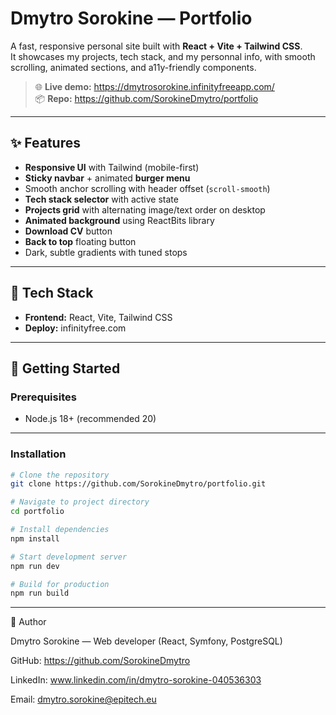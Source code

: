# Dmytro Sorokine — Portfolio

A fast, responsive personal site built with 
**React + Vite + Tailwind CSS**.  
It showcases my projects, tech stack, and my personnal info, with smooth scrolling, animated sections, and a11y-friendly components.

> 🌐 **Live demo:** https://dmytrosorokine.infinityfreeapp.com/  
> 📦 **Repo:** https://github.com/SorokineDmytro/portfolio

---

## ✨ Features

- **Responsive UI** with Tailwind (mobile-first)
- **Sticky navbar** + animated **burger menu**
- Smooth anchor scrolling with header offset (`scroll-smooth`)
- **Tech stack selector** with active state
- **Projects grid** with alternating image/text order on desktop
- **Animated background** using ReactBits library
- **Download CV** button
- **Back to top** floating button
- Dark, subtle gradients with tuned stops

---

## 🧰 Tech Stack

- **Frontend:** React, Vite, Tailwind CSS
- **Deploy:** infinityfree.com

---

## 🚀 Getting Started

### Prerequisites
- Node.js 18+ (recommended 20)

---

### Installation
```bash
# Clone the repository
git clone https://github.com/SorokineDmytro/portfolio.git

# Navigate to project directory
cd portfolio

# Install dependencies
npm install

# Start development server
npm run dev

# Build for production
npm run build
```

---

👋 Author

Dmytro Sorokine — Web developer (React, Symfony, PostgreSQL)

GitHub: https://github.com/SorokineDmytro

LinkedIn: www.linkedin.com/in/dmytro-sorokine-040536303

Email: dmytro.sorokine@epitech.eu